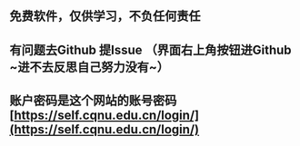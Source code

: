 ## 免费软件，仅供学习，不负任何责任

## 有问题去Github 提Issue （界面右上角按钮进Github ~进不去反思自己努力没有~）

## 账户密码是这个网站的账号密码 [https://self.cqnu.edu.cn/login/](https://self.cqnu.edu.cn/login/)  
